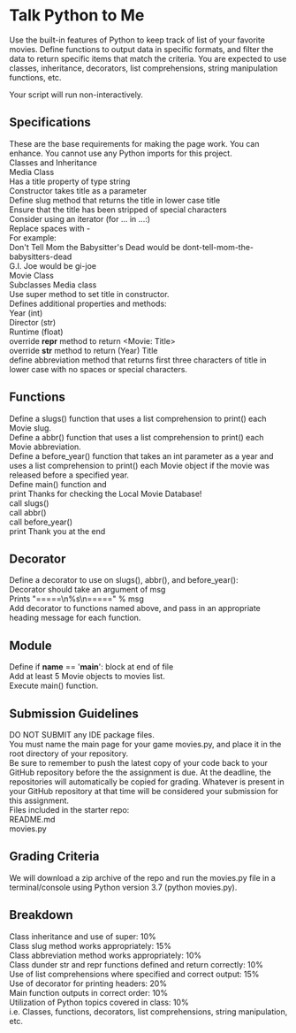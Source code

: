# Talk Python to Me  
Use the built-in features of Python to keep track of list of your favorite movies. Define functions to output data in specific formats, and filter the data to return specific items that match the criteria. You are expected to use classes, inheritance, decorators, list comprehensions, string manipulation functions, etc.  
  
Your script will run non-interactively.  
  
## Specifications  
These are the base requirements for making the page work. You can enhance. You cannot use any Python imports for this project.    
Classes and Inheritance  
Media Class  
Has a title property of type string  
Constructor takes title as a parameter  
Define slug method that returns the title in lower case title  
Ensure that the title has been stripped of special characters  
Consider using an iterator (for ... in ...:)  
Replace spaces with -  
For example:  
Don't Tell Mom the Babysitter's Dead would be dont-tell-mom-the-babysitters-dead   
G.I. Joe would be gi-joe  
Movie Class  
Subclasses Media class  
Use super method to set title in constructor.  
Defines additional properties and methods:  
Year (int)  
Director (str)  
Runtime (float)  
override __repr__ method to return <Movie: Title>  
override __str__ method to return (Year) Title  
define abbreviation method that returns first three characters of title in lower case with no spaces or special characters.    
## Functions  
Define a slugs() function that uses a list comprehension to print() each Movie slug.  
Define a abbr() function that uses a list comprehension to print() each Movie abbreviation.  
Define a before_year() function that takes an int parameter as a year and uses a list comprehension to print() each Movie object if the movie was released before a specified year.  
Define main() function and  
print Thanks for checking the Local Movie Database!  
call slugs()  
call abbr()  
call before_year()  
print Thank you at the end  
## Decorator  
Define a decorator to use on slugs(), abbr(), and before_year():  
Decorator should take an argument of msg  
Prints "=====\n%s\n=====" % msg  
Add decorator to functions named above, and pass in an appropriate heading message for each function.   
## Module  
Define if __name__ == '__main__': block at end of file  
Add at least 5 Movie objects to movies list.  
Execute main() function.  
## Submission Guidelines  
DO NOT SUBMIT any IDE package files.  
You must name the main page for your game movies.py, and place it in the root directory of your repository.  
Be sure to remember to push the latest copy of your code back to your GitHub repository before the the assignment is due. At the deadline, the repositories will automatically be copied for grading. Whatever is present in your GitHub repository at that time will be considered your submission for this assignment.  
Files included in the starter repo:  
README.md  
movies.py  
## Grading Criteria  
We will download a zip archive of the repo and run the movies.py file in a terminal/console using Python version 3.7 (python movies.py).  

## Breakdown  
Class inheritance and use of super: 10%  
Class slug method works appropriately: 15%  
Class abbreviation method works appropriately: 10%  
Class dunder str and repr functions defined and return correctly: 10%  
Use of list comprehensions where specified and correct output: 15%  
Use of decorator for printing headers: 20%  
Main function outputs in correct order: 10%  
Utilization of Python topics covered in class: 10%  
i.e. Classes, functions, decorators, list comprehensions, string manipulation, etc.  
